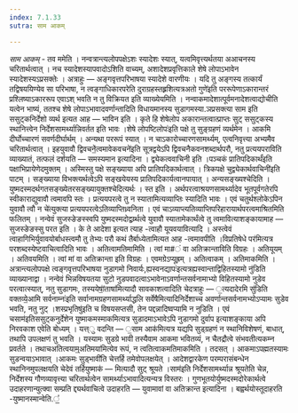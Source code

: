 ```yaml
---
index: 7.1.33
sutra: साम आकम्

---
```

_साम आकम्_ - तव ममेति । नन्वत्रान्त्यलोपपक्षेऽशः स्यादेशः स्यात्, यत्वमिवृत्त्यर्थतया अआचनस्य चरितार्थत्वात् । नच स्यादेशस्यापवादोऽशिति वाच्यम्, अशादेशप्रवृत्तिकाले शेषे लोपाऽभावेन स्यादेशस्यऽप्रसक्तेः । अत्राहुः — अङ्गवृत्तपरिभाषया स्यादेशे वारणीयः । यदि तु अङ्गस्य तत्कार्यं तद्विषययिण्येव सा परिभाषा, न त्वङ्गाधिकारपरेति दुराग्रहस्तह्र्रशित्यत्रअतो गुणे॑इति पररूपेणाऽकारान्तरं प्रश्लिष्याऽकाररूप एवाऽश् भवति न तु विक्रियत इति व्याख्येयमिति । नन्वाकमादेशात्पूर्वमनादेशत्वाद्योचीति यत्वेन भाष्यं, ततश्च शेषे लोपाऽभावादवर्णान्तादिति विधायमानस्य सुडागमस्या.ञप्रसक्त्या साम इति ससुट्कनिर्देशो व्यर्थ इत्यत आह — भाविन इति । कृते हि शेषेलोप अकारान्तत्वात्प्राप्तः सुट् ससुट्कस्य स्थानित्त्वेन निर्देशसामर्थ्यान्निवर्तत इति भावः ।शेषे लोपष्टिलोपः॑इति पक्षे तु सुङ्ग्रहणं व्यर्थमेन । आकमि दीर्घोच्चारणं सवर्णदीर्घार्थम् । अन्यथा पररूपं स्यात् । न चाऽकारोच्चारणसामर्थ्यम्, एत्वनिवृत्त्या अभ्यमैव चरितार्थत्वात् । इहयुवावौ द्विवचने॒॑त्वमावेकवचने॑इति सूत्रद्वयेऽपि द्विवचनैकवनशब्दार्थपरौ, नतु प्रत्ययपराविति व्याख्यातं, तत्फलं दर्शयति — समस्यमान इत्यादिना । द्व्येकत्ववाचिनी इति ।पञ्चकं प्रातिपदिकार्थं॑इति पक्षाभिप्रायेणेदमुक्तम् । अस्मिस्तु पक्षे सङ्ख्याया अपि प्रातिपदिकार्थत्वात् । त्रिकपक्षे चुद्व्येकार्थवाचिनी॑इति पाटम् । सङ्ख्याया विभक्त्यर्थत्वेऽपि सङ्खयेयस्य प्रातिपदिकार्यत्वानपायात् । अन्यसङ्ख्यश्चेदिति । युष्मदस्मदर्थगतसङ्ख्येतरसङ्ख्यायुक्तश्चेदित्यर्थः । स्त इति । अर्थपरत्वाश्रयणसामर्थ्यादेव भूतपूर्वगतेरपि स्वीकाराद्युवावौ त्वमावपि स्तः । प्रत्ययपरत्वे तु न स्यातामित्यव्याप्तिः स्यादिति भावः । एवं चतुर्थश्लोकेऽपिन युवावौ त्वौ न चे॑त्युक्त्या प्रत्ययपरत्वेऽतिव्याप्तिध्र्वनिता । एवं चाऽव्याप्त्यतिव्याप्तिपरिहारायार्थपरत्वमाश्रितमिति फलितम् । नन्वेवं सुजस्ङेङस्स्वपि युष्मदस्मदोद्वर्य्र्थत्वे युवावौ स्यातामेकार्थंत्वे तु त्वमावित्याशङ्कायामाह — सुजस्ङेङस्सु परत इति । के ते आदेशा इत्यत त्याह -त्वाहौ यूयवयावित्यादि । अस्त्वेवं त्वाहागिभिर्युवावयोर्बाधस्त्वमौ तु तेभ्यः परौ कथं तैर्बाध्येतामित्यत आह -त्वमावपीति ।विप्रतिषेधे पर॑मित्यत्र परशब्दस्येष्टवाचित्वादिति भावः । अतित्वामतिमामिति । त्वां मा#ं वा अतिक्रान्ताविति विग्रहः । अतियूयम् । अतिवयमिति । त्वां मां वा अतिक्रान्ता इति विग्रहः । एवमग्रेऽप्यूह्रम् । अतित्वाकम् । अतिमाकमिति । अत्रान्त्यलोपपक्षे त्वङ्गवृत्तपरिभाषया नुडागमो निवार्यः,ह्यस्वनद्यापः॑इत्यत्रह्यस्वान्ताद्विहितस्यामो नु॑डिति व्याख्यानाद्वा । नन्वेवं भिन्नविषयतया सुटो नुडपवादत्वाऽभावेनाऽवर्णान्तसर्वनामाभ्यो विहितस्यामो नुडेव परत्वात्स्यात्, नतु सुडागमः, तस्ययेषां॒॑ताषा॑मित्यादौ सावकाशत्वादिति चेदत्राहुः — ॒त्यदादेरमि सु॑डिति वक्तव्ये॒आमि सर्वनाम्नः॑इति सर्वानामग्रहणसामर्थ्याद्धलि सर्वेषैमित्यादिनिर्देशाच्च अवर्णान्तसर्वनामभ्योऽप्यामः सुडेव भवति, नतु नुट् ।शस्प्रभृतिषु॑इति च विषयसप्तसी, तेन पद्दन्नादिष्वप्यामि न नुडिति । एवं चसाम॑इतिससुट्कनुर्देशेन युष्माकमस्माकमित्यत्र सुडादमाऽभावेऽपि नुडागमो दुर्वाप इत्याशङ्काया अपि निरवकाश एवेति बोध्यम् । यत्त्ु वदन्ति — ॒साम आक॑मित्यत्र यद्यपि सुड्ग्रहणं न स्थानिविशेषणं, बाधात्, तथापि उपलक्षणं तु भवति । यस्यामः सुडग्रे भावी तस्यैवाम आकमा भवितव्यं, न चैतद्रौत्वे संभवतीत्यकम्न प्रवर्तते । तथाचअतित्वयाम्॒अतिमया॑मित्येव रूपं, न त्वतित्वाकमतिमाकमिति । तदसत् । आकमाऽपह्मतस्यामः सुडन्वयाऽभावात् ।आकमः सुड्भावी॑ति चेत्तर्हि तमेवोपलक्षयेत् । आदेशद्वारकेण परम्परासंबन्धेन स्थानिनमुपलक्षयति चेदेवं तर्हियुष्माक॑ — मित्यादौ सुट् श्रूयते ।साम॑इति निर्देशसामर्थ्यान्न श्रूयतेति चेन्न, निर्देशस्य गौणव्यावृत्त्या चरितार्थत्वेन सामर्थ्याऽभावादित्यन्यत्र विस्तरः । गुणभूतयोर्युष्मदस्मदोरेकार्थत्वे उदाहरणान्युत्क्वा सम्प्रति द्द्यर्थवाचित्वे उदाहरति — युवामावां वा अतिक्रान्त इत्यादिना । बह्वर्थयोस्तूदाहरति -युष्मानस्मान्वेति.॒॒॑॑